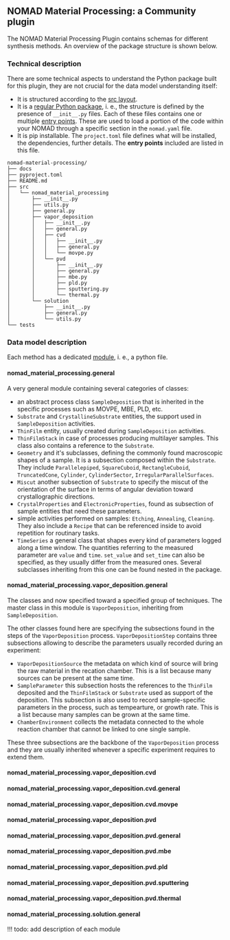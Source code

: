 ## NOMAD Material Processing: a Community plugin

The NOMAD Material Processing Plugin contains schemas for different synthesis methods.
An overview of the package structure is shown below.

### Technical description

There are some technical aspects to understand the Python package built for this plugin, they are not crucial for the data model understanding itself:

- It is structured according to the [src layout](https://packaging.python.org/en/latest/discussions/src-layout-vs-flat-layout/).
- It is a [regular Python package](https://docs.python.org/3/reference/import.html#regular-packages), i. e., the structure is defined by the presence of `__init__.py` files. Each of these files contains one or multiple [entry points](https://nomad-lab.eu/prod/v1/staging/docs/howto/plugins/plugins.html#plugin-entry-points). These are used to load a portion of the code within your NOMAD through a specific section in the `nomad.yaml` file.
- It is pip installable. The `project.toml` file defines what will be installed, the dependencies, further details. The **entry points** included are listed in this file.

```text
nomad-material-processing/
├── docs
├── pyproject.toml
├── README.md
├── src
│   └── nomad_material_processing
│       ├── __init__.py
│       ├── utils.py
│       ├── general.py
│       ├── vapor_deposition
│       │   ├── __init__.py
│       │   ├── general.py
│       │   ├── cvd
│       │   │   ├── __init__.py
│       │   │   ├── general.py
│       │   │   └── movpe.py
│       │   └── pvd
│       │       ├── __init__.py
│       │       ├── general.py
│       │       ├── mbe.py
│       │       ├── pld.py
│       │       ├── sputtering.py
│       │       └── thermal.py
│       └── solution
│           ├── __init__.py
│           ├── general.py
│           └── utils.py
└── tests
```

### Data model description

Each method has a dedicated [module](https://docs.python.org/3/tutorial/modules.html), i. e., a python file.

#### nomad_material_processing.general

A very general module containing several categories of classes:

- an abstract process class `SampleDeposition` that is inherited in the specific processes such as MOVPE, MBE, PLD, etc.
- `Substrate` and `CrystallineSubstrate` entities, the support used in `SampleDeposition` activities.
- `ThinFilm` entity, usually created during `SampleDeposition` activities.
- `ThinFilmStack` in case of processes producing multilayer samples. This class also contains a reference to the `Substrate`.
- `Geometry` and it's subclasses, defining the commonly found macroscopic shapes of a sample. It is a subsection composed within the `Substrate`. They include `Parallelepiped`, `SquareCuboid`, `RectangleCuboid`, `TruncatedCone`, `Cylinder`, `CylinderSector`, `IrregularParallelSurfaces`.
- `Miscut` another subsection of  `Substrate` to specify the miscut of the orientation of the surface in terms of angular deviation toward crystallographic directions.
- `CrystalProperties` and `ElectronicProperties`, found as subsection of sample entities that need these parameters.
- simple activities performed on samples: `Etching`, `Annealing`, `Cleaning`. They also include a `Recipe` that can be referenced inside to avoid repetition for routinary tasks.
- `TimeSeries` a general class that shapes every kind of parameters logged along a time window. The quantities referring to the measured parameter are `value` and `time`. `set_value` and `set_time` can also be specified, as they usually differ from the measured ones. Several subclasses inheriting from this one can be found nested in the package.

#### nomad_material_processing.vapor_deposition.general

The classes and now specified toward a specified group of techniques. The master class in this module is `VaporDeposition`, inheriting from `SampleDeposition`.

The other classes found here are specifying the subsections found in the steps of the `VaporDeposition` process.
`VaporDepositionStep` contains three subsections allowing to describe the parameters usually recorded during an experiment:

- `VaporDepositionSource` the metadata on which kind of source will bring the raw material in the recation chamber. This is a list because many sources can be present at the same time.
- `SampleParameter` this subsection hosts the references to the `ThinFilm` deposited and the `ThinFilmStack` or `Substrate` used as support of the deposition. This subsection is also used to record sample-specific parameters in the process, such as tempearture, or growth rate. This is a list because many samples can be grown at the same time.
- `ChamberEnvironment` collects the metadata connected to the whole reaction chamber that cannot be linked to one single sample.

These three subsections are the backbone of the `VaporDeposition` process and they are usually inherited whenever a specific experiment requires to extend them.

#### nomad_material_processing.vapor_deposition.cvd
#### nomad_material_processing.vapor_deposition.cvd.general
#### nomad_material_processing.vapor_deposition.cvd.movpe
#### nomad_material_processing.vapor_deposition.pvd
#### nomad_material_processing.vapor_deposition.pvd.general
#### nomad_material_processing.vapor_deposition.pvd.mbe
#### nomad_material_processing.vapor_deposition.pvd.pld
#### nomad_material_processing.vapor_deposition.pvd.sputtering
#### nomad_material_processing.vapor_deposition.pvd.thermal
#### nomad_material_processing.solution.general
!!! todo: add description of each module
